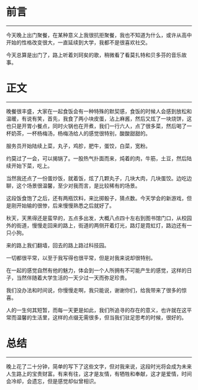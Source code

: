 # 前言

---

今天晚上出门聚餐，在某种意义上我很抗拒聚餐，我也不知道为什么，或许从高中开始的性格改变很大，一直延续到大学，我都不是很喜欢社交。

今天总算是出门了，路上听着刘珂矣的歌，稍微看了看莫扎特和贝多芬的音乐故事。

# 正文

---

晚餐很丰盛，大家在一起食饭会有一种特殊的默契感，食饭的时候人会感到放松和温暖，有说有笑，首先，我食了两小块皮蛋，沾上麻酱，然后又炫了一块烧饼，这也只是开胃小餐点，同时火锅也在开煮，我们一行六人，点了很多菜，然后喝了一杯奶茶，一杯杨梅汤，杨梅汤给人的感觉很特别，酸酸甜甜的。

服务员开始陆续上菜，丸子，鸡胗，肥牛，蛋饺，白菜，宽粉。

约莫过了一会，可以揭锅了。一股热气扑面而来，炖着的肉，牛筋，土豆，然后陆续开始下菜，吃上。

当然我还点了一份蛋炒饭，就着饭，炫了几颗丸子，几块大肉，几块蛋饺。边吃边聊，这个场景很温馨，至少对我而言，是比较稀有的场景。

这段饭食饱了之后，还有两瓶饮料，来比掷骰子，猜点数。今天学会的新游戏，但是刚开始输的很惨，后来慢慢熟悉之后就好了。

秋天，天黑得还是蛮早的，五点多出发，大概八点四十左右到图书馆门口，从校园外的街道，慢慢走回来的路上，街道的两侧开着灯光，路灯是霓虹灯，路边还有一只小狗。

来的路上我们翻墙，回去的路上路过科技园。

一切都很平常，以至于我写得也很平常，但是对我来说却很特别。

在一起的感觉自然有他的魅力，体会到一个人所拥有不可能产生的感觉，这样的日子，当然伴随着大学生活的一天少过一天而弥足珍贵。

我们没办法和时间说，你慢慢走啊，我只能说，谢谢你们，给我带来了很多的惊喜。

人的一生何其短暂，而每一天更是如此，我们所追寻的存在的意义，也许就在这平常而温馨的生活里，这样的点缀无需很多，但当我们驻足思考的时候，很好的。

# 总结

---

晚上花了二十分钟，简单的写下了这些文字，但对我来说，这段时光将会成为未来人生路上的宝贵财富。有来有往，这才是友情，有牺牲和奉献，这才是爱情，时间会冷却，会遗忘，但是感觉却似曾相识。
